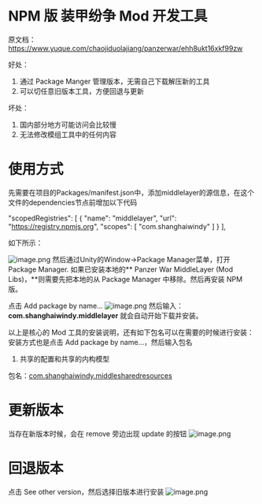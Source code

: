 # NPM 版 装甲纷争 Mod 开发工具

原文档： <https://www.yuque.com/chaojiduolajiang/panzerwar/ehh8ukt16xkf99zw>


好处：

1. 通过 Package Manger 管理版本，无需自己下载解压新的工具
2. 可以切任意旧版本工具，方便回退与更新

坏处：

1. 国内部分地方可能访问会比较慢
2. 无法修改模组工具中的任何内容 
# 使用方式
先需要在项目的Packages/manifest.json中，添加middlelayer的源信息，在这个文件的dependencies节点前增加以下代码

"scopedRegistries": [
  {
    "name": "middlelayer",
    "url": "https://registry.npmjs.org",
    "scopes": [
      "com.shanghaiwindy"
    ]
  }
],

如下所示：


![image.png](https://cdn.nlark.com/yuque/0/2023/png/23154724/1681296705156-da1a713a-0da6-4bcc-b400-cb59be96cc01.png#averageHue=%23201f1f&clientId=ue821d961-8f10-4&from=paste&height=625&id=u0174fa70&name=image.png&originHeight=625&originWidth=918&originalType=binary&ratio=1&rotation=0&showTitle=false&size=66728&status=done&style=none&taskId=ue318e930-a196-427e-8ba5-08971563982&title=&width=918)
然后通过Unity的Window->Package Manager菜单，打开Package Manager.
如果已安装本地的** Panzer War MiddleLayer (Mod Libs)，**则需要先把本地的从 Package Manager 中移除。然后再安装 NPM 版。

点击 Add package by name...
![image.png](https://cdn.nlark.com/yuque/0/2023/png/23154724/1681297240891-a6f4203c-eecc-4c13-9997-36af86b46f44.png#averageHue=%23585353&clientId=uc0d34bb3-3b47-4&from=paste&height=199&id=u47413db8&name=image.png&originHeight=199&originWidth=502&originalType=binary&ratio=1&rotation=0&showTitle=false&size=17391&status=done&style=none&taskId=ue13e4852-ddd1-46af-be1a-21483933080&title=&width=502)
然后输入：
**com.shanghaiwindy.middlelayer**
就会自动开始下载并安装。

以上是核心的 Mod 工具的安装说明，还有如下包名可以在需要的时候进行安装：
安装方式也是点击 Add package by name...，然后输入包名

1. 共享的配置和共享的内构模型

包名：[com.shanghaiwindy.middlesharedresources](https://www.npmjs.com/package/com.shanghaiwindy.middlesharedresources)

# 更新版本
当存在新版本时候，会在 remove 旁边出现 update 的按钮
![image.png](https://cdn.nlark.com/yuque/0/2023/png/23154724/1681297447628-57d6a7ff-87d9-47e8-9be4-826cd9633d18.png#averageHue=%23393939&clientId=uc0d34bb3-3b47-4&from=paste&height=553&id=u8c8b397c&name=image.png&originHeight=553&originWidth=1142&originalType=binary&ratio=1&rotation=0&showTitle=false&size=87546&status=done&style=none&taskId=ua456de8d-f064-4067-aaf0-4641cce87ad&title=&width=1142)
# 回退版本
点击 See other version，然后选择旧版本进行安装
![image.png](https://cdn.nlark.com/yuque/0/2023/png/23154724/1681297399131-c72f4b6c-c86d-45ec-bef1-2f460fe2ae3f.png#averageHue=%23453f3f&clientId=uc0d34bb3-3b47-4&from=paste&height=97&id=uf3011054&name=image.png&originHeight=97&originWidth=510&originalType=binary&ratio=1&rotation=0&showTitle=false&size=15189&status=done&style=none&taskId=ufe23a11d-e46b-439e-be28-101768f8ee7&title=&width=510)

